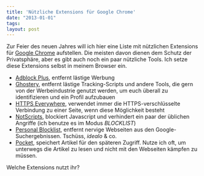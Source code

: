 ```yaml
---
title: 'Nützliche Extensions für Google Chrome'
date: "2013-01-01"
tags: 
layout: post
---
```

Zur Feier des neuen Jahres will ich hier eine Liste mit nützlichen Extensions für [Google Chrome][0] 
aufstellen. Die meisten davon dienen dem Schutz der Privatsphäre, aber es gibt auch noch ein paar 
nützliche Tools. Ich setze diese Extensions selbst in meinem Browser ein.

* [Adblock Plus][1], entfernt lästige Werbung
* [Ghostery][2], entfernt lästige Tracking-Scripts und andere Tools, die gern von der Werbeindustrie genutzt werden, um euch überall zu identifizieren und ein Profil aufzubauen
* [HTTPS Everywhere][3], verwendet immer die HTTPS-verschlüsselte Verbindung zu einer Seite, wenn diese Möglichkeit besteht
* [NotScripts][4], blockiert Javascript und verhindert ein paar der üblichen Angriffe (ich benutze es im Modus *BLOCKLIST*)
* [Personal Blocklist][5], entfernt nervige Webseiten aus den Google-Suchergebnissen. Tschüss, *idealo* & co.
* [Pocket][6], speichert Artikel für den späteren Zugriff. Nutze ich oft, um unterwegs die Artikel zu lesen und nicht mit den Webseiten kämpfen zu müssen.

Welche Extensions nutzt ihr?

[0]: https://www.google.com/intl/de/chrome/browser/
[1]: https://chrome.google.com/webstore/detail/adblock-plus/cfhdojbkjhnklbpkdaibdccddilifddb
[2]: https://chrome.google.com/webstore/detail/ghostery/mlomiejdfkolichcflejclcbmpeaniij
[3]: https://chrome.google.com/webstore/detail/https-everywhere/gcbommkclmclpchllfjekcdonpmejbdp
[4]: https://chrome.google.com/webstore/detail/notscripts/odjhifogjcknibkahlpidmdajjpkkcfn
[5]: https://chrome.google.com/webstore/detail/personal-blocklist-by-goo/nolijncfnkgaikbjbdaogikpmpbdcdef
[6]: https://chrome.google.com/webstore/detail/pocket-formerly-read-it-l/niloccemoadcdkdjlinkgdfekeahmflj
